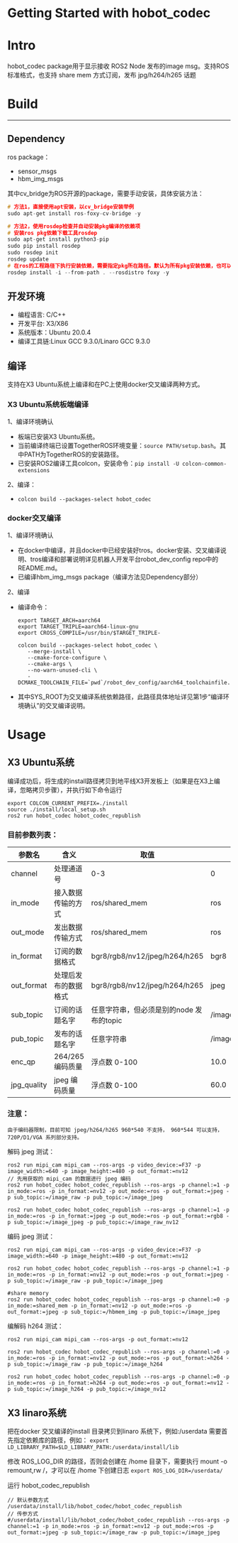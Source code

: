 Getting Started with hobot_codec
=======

# Intro

hobot_codec package用于显示接收 ROS2 Node 发布的image msg。支持ROS标准格式，也支持 share mem 方式订阅，发布 jpg/h264/h265 话题

# Build
---
## Dependency

ros package：
- sensor_msgs
- hbm_img_msgs

其中cv_bridge为ROS开源的package，需要手动安装，具体安装方法：

```cpp
# 方法1，直接使用apt安装，以cv_bridge安装举例
sudo apt-get install ros-foxy-cv-bridge -y

# 方法2，使用rosdep检查并自动安装pkg编译的依赖项
# 安装ros pkg依赖下载⼯具rosdep
sudo apt-get install python3-pip
sudo pip install rosdep
sudo rosdep init
rosdep update
# 在ros的⼯程路径下执⾏安装依赖，需要指定pkg所在路径。默认为所有pkg安装依赖，也可以指定为某个pkg安装依赖
rosdep install -i --from-path . --rosdistro foxy -y
```

## 开发环境

- 编程语言: C/C++
- 开发平台: X3/X86
- 系统版本：Ubuntu 20.0.4
- 编译工具链:Linux GCC 9.3.0/Linaro GCC 9.3.0

## 编译

支持在X3 Ubuntu系统上编译和在PC上使用docker交叉编译两种方式。

### X3 Ubuntu系统板端编译
1、编译环境确认

 - 板端已安装X3 Ubuntu系统。
 - 当前编译终端已设置TogetherROS环境变量：`source PATH/setup.bash`。其中PATH为TogetherROS的安装路径。
 - 已安装ROS2编译工具colcon，安装命令：`pip install -U colcon-common-extensions`

2、编译：
  - `colcon build --packages-select hobot_codec`

### docker交叉编译

1、编译环境确认

- 在docker中编译，并且docker中已经安装好tros。docker安装、交叉编译说明、tros编译和部署说明详见机器人开发平台robot_dev_config repo中的README.md。
- 已编译hbm_img_msgs package（编译方法见Dependency部分）

2、编译

- 编译命令： 

  ```
  export TARGET_ARCH=aarch64
  export TARGET_TRIPLE=aarch64-linux-gnu
  export CROSS_COMPILE=/usr/bin/$TARGET_TRIPLE-
  
  colcon build --packages-select hobot_codec \
     --merge-install \
     --cmake-force-configure \
     --cmake-args \
     --no-warn-unused-cli \
     -DCMAKE_TOOLCHAIN_FILE=`pwd`/robot_dev_config/aarch64_toolchainfile.cmake
  ```
- 其中SYS_ROOT为交叉编译系统依赖路径，此路径具体地址详见第1步“编译环境确认”的交叉编译说明。

# Usage

## X3 Ubuntu系统
编译成功后，将生成的install路径拷贝到地平线X3开发板上（如果是在X3上编译，忽略拷贝步骤），并执行如下命令运行

```
export COLCON_CURRENT_PREFIX=./install
source ./install/local_setup.sh
ros2 run hobot_codec hobot_codec_republish
```
### 目前参数列表：

| 参数名      | 含义                 | 取值                          | 默认值                |
| ----------- | -------------------- | ----------------------------- | --------------------- |
| channel     | 处理通道号           | 0-3                           | 0                     |
| in_mode     | 接入数据传输的方式   | ros/shared_mem                | ros                   |
| out_mode    | 发出数据传输方式     | ros/shared_mem                | ros                   |
| in_format   | 订阅的数据格式       | bgr8/rgb8/nv12/jpeg/h264/h265 | bgr8                  |
| out_format  | 处理后发布的数据格式 | bgr8/rgb8/nv12/jpeg/h264/h265 | jpeg                  |
| sub_topic   | 订阅的话题名字       | 任意字符串，但必须是别的node 发布的topic   | /image_raw            |
| pub_topic   | 发布的话题名字       | 任意字符串                    | /image_raw/compressed |
| enc_qp      | 264/265编码质量      | 浮点数 0-100                  | 10.0                  |
| jpg_quality | jpeg 编码质量        | 浮点数 0-100                  | 60.0                  |

### 注意：

    由于编码器限制，目前可知 jpeg/h264/h265 960*540 不支持， 960*544 可以支持，720P/D1/VGA 系列部分支持。


解码 jpeg 测试：
```
ros2 run mipi_cam mipi_cam --ros-args -p video_device:=F37 -p image_width:=640 -p image_height:=480 -p out_format:=nv12
// 先用获取的 mipi_cam 的数据进行 jpeg 编码
ros2 run hobot_codec hobot_codec_republish --ros-args -p channel:=1 -p in_mode:=ros -p in_format:=nv12 -p out_mode:=ros -p out_format:=jpeg -p sub_topic:=/image_raw -p pub_topic:=/image_jpeg

ros2 run hobot_codec hobot_codec_republish --ros-args -p channel:=1 -p in_mode:=ros -p in_format:=jpeg -p out_mode:=ros -p out_format:=rgb8 -p sub_topic:=/image_jpeg -p pub_topic:=/image_raw_nv12
```
编码 jpeg 测试：
```
ros2 run mipi_cam mipi_cam --ros-args -p video_device:=F37 -p image_width:=640 -p image_height:=480 -p out_format:=nv12

ros2 run hobot_codec hobot_codec_republish --ros-args -p channel:=1 -p in_mode:=ros -p in_format:=nv12 -p out_mode:=ros -p out_format:=jpeg -p sub_topic:=/image_raw -p pub_topic:=/image_jpeg

#share memory
ros2 run hobot_codec hobot_codec_republish --ros-args -p channel:=0 -p in_mode:=shared_mem -p in_format:=nv12 -p out_mode:=ros -p out_format:=jpeg -p sub_topic:=/hbmem_img -p pub_topic:=/image_jpeg
```
编解码 h264 测试：
```
ros2 run mipi_cam mipi_cam --ros-args -p out_format:=nv12

ros2 run hobot_codec hobot_codec_republish --ros-args -p channel:=0 -p in_mode:=ros -p in_format:=nv12 -p out_mode:=ros -p out_format:=h264 -p sub_topic:=/image_raw -p pub_topic:=/image_h264

ros2 run hobot_codec hobot_codec_republish --ros-args -p channel:=0 -p in_mode:=ros -p in_format:=h264 -p out_mode:=ros -p out_format:=nv12 -p sub_topic:=/image_h264 -p pub_topic:=/image_nv12
```

## X3 linaro系统

把在docker 交叉编译的install 目录拷贝到linaro 系统下，例如:/userdata
需要首先指定依赖库的路径，例如：
`export LD_LIBRARY_PATH=$LD_LIBRARY_PATH:/userdata/install/lib`

修改 ROS_LOG_DIR 的路径，否则会创建在 /home 目录下，需要执行 mount -o remount,rw /，才可以在 /home 下创建日志
`export ROS_LOG_DIR=/userdata/`

运行 hobot_codec_republish
```
// 默认参数方式
/userdata/install/lib/hobot_codec/hobot_codec_republish
// 传参方式
#/userdata/install/lib/hobot_codec/hobot_codec_republish --ros-args -p channel:=1 -p in_mode:=ros -p in_format:=nv12 -p out_mode:=ros -p out_format:=jpeg -p sub_topic:=/image_raw -p pub_topic:=/image_jpeg

```
